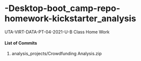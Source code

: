 # -Desktop-boot_camp-repo-homework-kickstarter_analysis
UTA-VIRT-DATA-PT-04-2021-U-B Class Home Work
#### List of Commits
1. analysis_projects/Crowdfunding Analysis.zip
